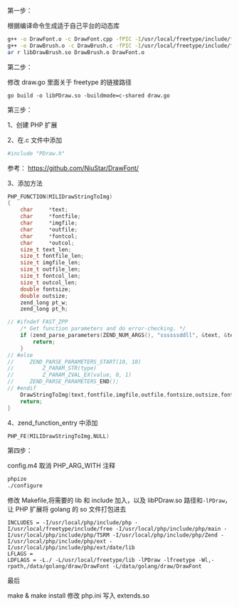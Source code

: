 第一步：

根据编译命令生成适于自己平台的动态库

```Bash
g++ -o DrawFont.o -c DrawFont.cpp -fPIC -I/usr/local/freetype/include/freetype2 -L/usr/local/freetype/lib -lfreetype
g++ -o DrawBrush.o -c DrawBrush.c -fPIC -I/usr/local/freetype/include/freetype2 -L/usr/local/freetype/lib -lfreetype
ar r libDrawBrush.so DrawBrush.o DrawFont.o
```

第二步：

修改 draw.go 里面关于 freetype 的链接路径

```
go build -o libPDraw.so -buildmode=c-shared draw.go
```

第三步：

1、创建 PHP 扩展

2、在.c 文件中添加

```Bash
#include "PDraw.h"
```


参考：
https://github.com/NiuStar/DrawFont/

3、添加方法

```C
PHP_FUNCTION(MILIDrawStringToImg)
{
	char     *text;
	char     *fontfile;
	char     *imgfile;
	char     *outfile;
	char     *fontcol;
	char     *outcol;
	size_t text_len;
	size_t fontfile_len;
	size_t imgfile_len;
	size_t outfile_len;
	size_t fontcol_len;
	size_t outcol_len;
	double fontsize;
	double outsize;
	zend_long pt_w;
	zend_long pt_h;

// #ifndef FAST_ZPP
    /* Get function parameters and do error-checking. */
    if (zend_parse_parameters(ZEND_NUM_ARGS(), "ssssssddll", &text, &text_len,&fontfile, &fontfile_len,&imgfile, &imgfile_len,&outfile, &outfile_len,&fontcol, &fontcol_len,&outcol, &outcol_len,&fontsize,&outsize,&pt_w,&pt_h) == FAILURE) {
        return;
    }
// #else
//     ZEND_PARSE_PARAMETERS_START(10, 10)
//         Z_PARAM_STR(type)
//         Z_PARAM_ZVAL_EX(value, 0, 1)
//     ZEND_PARSE_PARAMETERS_END();
// #endif
    DrawStringToImg(text,fontfile,imgfile,outfile,fontsize,outsize,fontcol,outcol,pt_w,pt_h);
    return;
}
```

4、zend_function_entry 中添加

```C
PHP_FE(MILIDrawStringToImg,NULL)
```

第四步：

config.m4 取消 PHP_ARG_WITH 注释

```Bash
phpize
./configure
```

修改 Makefile,将需要的 lib 和 include 加入，以及 libPDraw.so 路径和`-lPDraw`，让 PHP 扩展将 golang 的 so 文件打包进去

```
INCLUDES = -I/usr/local/php/include/php -I/usr/local/freetype/include/free -I/usr/local/php/include/php/main -I/usr/local/php/include/php/TSRM -I/usr/local/php/include/php/Zend -I/usr/local/php/include/php/ext -I/usr/local/php/include/php/ext/date/lib
LFLAGS =
LDFLAGS = -L./ -L/usr/local/freetype/lib -lPDraw -lfreetype -Wl,-rpath,/data/golang/draw/DrawFont -L/data/golang/draw/DrawFont
```

最后

make & make install
修改 php.ini 写入 extends.so


